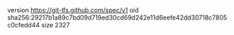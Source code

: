 version https://git-lfs.github.com/spec/v1
oid sha256:29217b1a89c7bd09d719ed30cd69d242e11d6eefe42dd30718c7805c0cfedd44
size 2327
